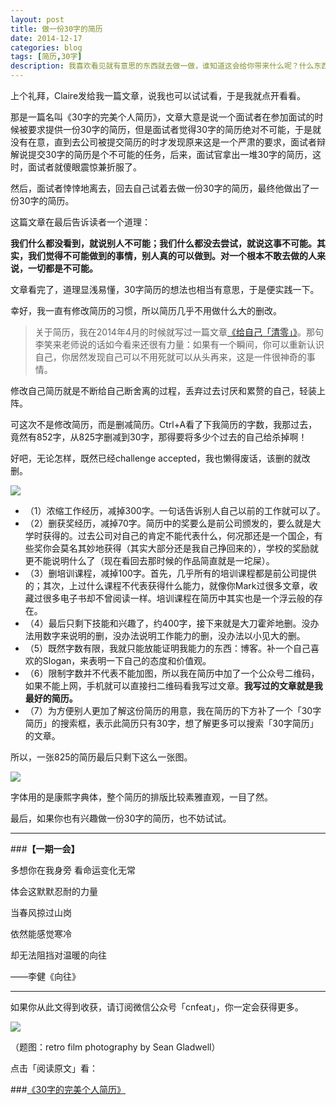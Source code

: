 ```yaml
---
layout: post
title: 做一份30字的简历
date: 2014-12-17
categories: blog
tags: [简历,30字]
description: 我喜欢看见就有意思的东西就去做一做，谁知道这会给你带来什么呢？什么东西都去尝试一下，你可能会有意想不到的发现。
---
```


上个礼拜，Claire发给我一篇文章，说我也可以试试看，于是我就点开看看。

那是一篇名叫《30字的完美个人简历》，文章大意是说一个面试者在参加面试的时候被要求提供一份30字的简历，但是面试者觉得30字的简历绝对不可能，于是就没有在意，直到去公司被提交简历的时才发现原来这是一个严肃的要求，面试者辩解说提交30字的简历是个不可能的任务，后来，面试官拿出一堆30字的简历，这时，面试者就傻眼震惊兼折服了。

然后，面试者悻悻地离去，回去自己试着去做一份30字的简历，最终他做出了一份30字的简历。

这篇文章在最后告诉读者一个道理：

**我们什么都没看到，就说别人不可能；我们什么都没去尝试，就说这事不可能。其实，我们觉得不可能做到的事情，别人真的可以做到。对一个根本不敢去做的人来说，一切都是不可能。**

文章看完了，道理显浅易懂，30字简历的想法也相当有意思，于是便实践一下。

幸好，我一直有修改简历的习惯，所以简历几乎不用做什么大的删改。

>关于简历，我在2014年4月的时候就写过一篇文章[《给自己「清零」》](http://xiaoyan.work/2014/04/17/2014-04-17-restrat/)。那句李笑来老师说的话如今看来还很有力量：如果有一个瞬间，你可以重新认识自己，你居然发现自己可以不用死就可以从头再来，这是一件很神奇的事情。

修改自己简历就是不断给自己断舍离的过程，丢弃过去讨厌和累赘的自己，轻装上阵。

可这次不是修改简历，而是删减简历。Ctrl+A看了下我简历的字数，我那过去，竟然有852字，从825字删减到30字，那得要将多少个过去的自己给杀掉啊！

好吧，无论怎样，既然已经challenge accepted，我也懒得废话，该删的就改删。

![](http://7d9mjz.com1.z0.glb.clouddn.com/challenge-accepted-wallpapers_31078_1280x800.jpg)

- （1）浓缩工作经历，减掉300字。一句话告诉别人自己以前的工作就可以了。
- （2）删获奖经历，减掉70字。简历中的奖要么是前公司颁发的，要么就是大学时获得的。过去公司对自己的肯定不能代表什么，何况那还是一个国企，有些奖你会莫名其妙地获得（其实大部分还是我自己挣回来的），学校的奖励就更不能说明什么了（现在看回去那时候的作品简直就是一坨屎）。
- （3）删培训课程，减掉100字。首先，几乎所有的培训课程都是前公司提供的；其次，上过什么课程不代表获得什么能力，就像你Mark过很多文章，收藏过很多电子书却不曾阅读一样。培训课程在简历中其实也是一个浮云般的存在。
- （4）最后只剩下技能和兴趣了，约400字，接下来就是大刀霍斧地删。没办法用数字来说明的删，没办法说明工作能力的删，没办法以小见大的删。
- （5）既然字数有限，我就只能放能证明我能力的东西：博客。补一个自己喜欢的Slogan，来表明一下自己的态度和价值观。
- （6）限制字数并不代表不能加图，所以我在简历中加了一个公众号二维码，如果不能上网，手机就可以直接扫二维码看我写过文章。**我写过的文章就是我最好的简历。**
- （7）为方便别人更加了解这份简历的用意，我在简历的下方补了一个「30字简历」的搜索框，表示此简历只有30字，想了解更多可以搜索「30字简历」的文章。

所以，一张825的简历最后只剩下这么一张图。

![](http://7d9mjz.com1.z0.glb.clouddn.com/30字简历.jpg)

字体用的是康熙字典体，整个简历的排版比较素雅直观，一目了然。

最后，如果你也有兴趣做一份30字的简历，也不妨试试。

---

###**【一期一会】**

多想你在我身旁 看命运变化无常

体会这默默忍耐的力量

当春风掠过山岗

依然能感觉寒冷

却无法阻挡对温暖的向往

——李健《向往》


----

如果你从此文得到收获，请订阅微信公众号「cnfeat」，你一定会获得更多。

![](http://7d9mjz.com1.z0.glb.clouddn.com/2014-12-15.jpg)

（题图：retro film photography by Sean Gladwell）

点击「阅读原文」看：

###[《30字的完美个人简历》](http://www.douban.com/note/471956250/)
